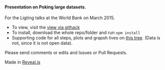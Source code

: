 #### Presentation on Poking large datasets.

For the Ligting talks at the World Bank on March 2015.

* To view, visit the [view via githack](https://raw.githack.com/brunosan/wb-code/master/talks/pokingGPS/index.html#/)
* To install, download the whole repo/folder and run `npm install`
* Supporting code for all steps, plots and grapsh lives on [this tree](https://github.com/brunosan/wb-code/tree/master/Holly/pre). (Data is not, since it is not open data).

Please send comments or edits and Issues or Pull Requests.

Made in [Reveal.js](#)
